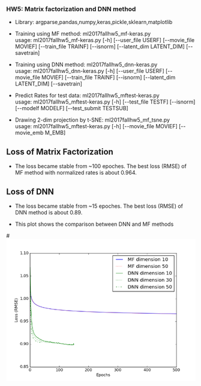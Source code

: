 ### HW5: Matrix factorization and DNN method
* Library: argparse,pandas,numpy,keras,pickle,sklearn,matplotlib 
* Training using MF method: ml2017fallhw5_mf-keras.py\
  usage: ml2017fallhw5_mf-keras.py [-h] [--user_file USERF]
                                 [--movie_file MOVIEF] [--train_file TRAINF]
                                 [--isnorm] [--latent_dim LATENT_DIM]
                                 [--savetrain]

* Training using DNN method: ml2017fallhw5_dnn-keras.py\
  usage: ml2017fallhw5_dnn-keras.py [-h] [--user_file USERF]
                                  [--movie_file MOVIEF] [--train_file TRAINF]
                                  [--isnorm] [--latent_dim LATENT_DIM]
                                  [--savetrain]
                                  
* Predict Rates for test data: ml2017fallhw5_mftest-keras.py\
  usage: ml2017fallhw5_mftest-keras.py [-h] [--test_file TESTF] [--isnorm]
                                     [--modelf MODELF] [--test_submit TESTSUB]
                                     
* Drawing 2-dim projection by t-SNE: ml2017fallhw5_mf_tsne.py\
  usage: ml2017fallhw5_mftest-keras.py [-h] [--movie_file MOVIEF]
                                     [--movie_emb M_EMB]
                                     
## Loss of Matrix Factorization 
* The loss became stable from ~100 epoches. The best loss (RMSE) of MF method with normalized rates is about 0.964.



## Loss of DNN
* The loss became stable from ~15 epoches. The best loss (RMSE) of DNN method is about 0.89.

* This plot shows the comparison between DNN and MF methods

#![Loss comparison](https://github.com/MLTAIWAN/Hung-yi-Lee2017spring/blob/kunxian/hw5/result/loss_compare3.png "MF & DNN RMSE")
